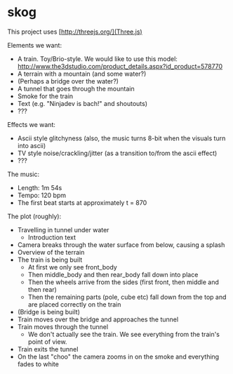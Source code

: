 skog
====

This project uses [http://threejs.org/](Three.js)



Elements we want:
* A train. Toy/Brio-style. We would like to use this model: http://www.the3dstudio.com/product_details.aspx?id_product=578770
* A terrain with a mountain (and some water?)
* (Perhaps a bridge over the water?)
* A tunnel that goes through the mountain
* Smoke for the train
* Text (e.g. "Ninjadev is bach!" and shoutouts)
* ???

Effects we want:
* Ascii style glitchyness (also, the music turns 8-bit when the visuals turn into ascii)
* TV style noise/crackling/jitter (as a transition to/from the ascii effect)
* ???

The music:
* Length: 1m 54s
* Tempo: 120 bpm
* The first beat starts at approximately t = 870

The plot (roughly):
* Travelling in tunnel under water
  * Introduction text
* Camera breaks through the water surface from below, causing a splash
* Overview of the terrain
* The train is being built
  * At first we only see front_body
  * Then middle_body and then rear_body fall down into place
  * Then the wheels arrive from the sides (first front, then middle and then rear)
  * Then the remaining parts (pole, cube etc) fall down from the top and are placed correctly on the train
* (Bridge is being built)
* Train moves over the bridge and approaches the tunnel
* Train moves through the tunnel
  * We don't actually see the train. We see everything from the train's point of view.
* Train exits the tunnel
* On the last "choo" the camera zooms in on the smoke and everything fades to white
